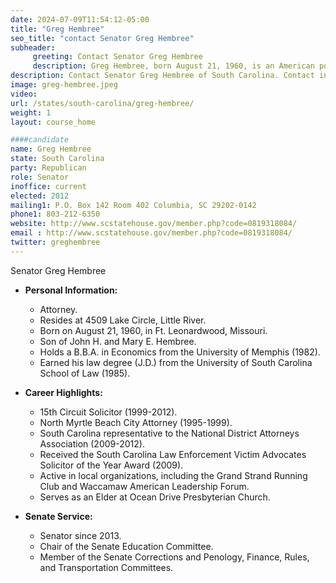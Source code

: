 ```yaml
---
date: 2024-07-09T11:54:12-05:00
title: "Greg Hembree"
seo_title: "contact Senator Greg Hembree"
subheader:
     greeting: Contact Senator Greg Hembree
     description: Greg Hembree, born August 21, 1960, is an American politician affiliated with the Republican Party. He has served as a member of the South Carolina State Senate, representing District 28, since 2012.
description: Contact Senator Greg Hembree of South Carolina. Contact information for Greg Hembree includes email address, phone number, and mailing address.
image: greg-hembree.jpeg
video:
url: /states/south-carolina/greg-hembree/
weight: 1
layout: course_home

####candidate
name: Greg Hembree
state: South Carolina
party: Republican
role: Senator
inoffice: current
elected: 2012
mailing1: P.O. Box 142 Room 402 Columbia, SC 29202-0142
phone1: 803-212-6350
website: http://www.scstatehouse.gov/member.php?code=0819318084/
email : http://www.scstatehouse.gov/member.php?code=0819318084/
twitter: greghembree
---
```

Senator Greg Hembree

- **Personal Information:**
  - Attorney.
  - Resides at 4509 Lake Circle, Little River.
  - Born on August 21, 1960, in Ft. Leonardwood, Missouri.
  - Son of John H. and Mary E. Hembree.
  - Holds a B.B.A. in Economics from the University of Memphis (1982).
  - Earned his law degree (J.D.) from the University of South Carolina School of Law (1985).

- **Career Highlights:**
  - 15th Circuit Solicitor (1999-2012).
  - North Myrtle Beach City Attorney (1995-1999).
  - South Carolina representative to the National District Attorneys Association (2009-2012).
  - Received the South Carolina Law Enforcement Victim Advocates Solicitor of the Year Award (2009).
  - Active in local organizations, including the Grand Strand Running Club and Waccamaw American Leadership Forum.
  - Serves as an Elder at Ocean Drive Presbyterian Church.

- **Senate Service:**
  - Senator since 2013.
  - Chair of the Senate Education Committee.
  - Member of the Senate Corrections and Penology, Finance, Rules, and Transportation Committees.
